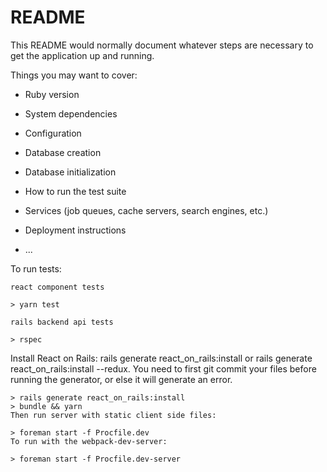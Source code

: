 # README

This README would normally document whatever steps are necessary to get the
application up and running.

Things you may want to cover:

* Ruby version

* System dependencies

* Configuration

* Database creation

* Database initialization

* How to run the test suite

* Services (job queues, cache servers, search engines, etc.)

* Deployment instructions

* ...

To run tests:

```
react component tests

> yarn test

rails backend api tests

> rspec

```


Install React on Rails: rails generate react_on_rails:install or rails generate react_on_rails:install --redux. You need to first git commit your files before running the generator, or else it will generate an error.

```
> rails generate react_on_rails:install
> bundle && yarn
Then run server with static client side files:

> foreman start -f Procfile.dev
To run with the webpack-dev-server:

> foreman start -f Procfile.dev-server
```